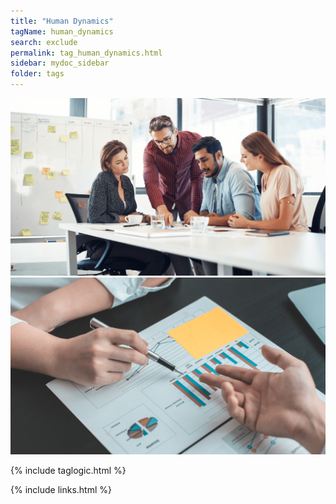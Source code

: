 ```yaml
---
title: "Human Dynamics"
tagName: human_dynamics
search: exclude
permalink: tag_human_dynamics.html
sidebar: mydoc_sidebar
folder: tags
---
```


![Human Dynamics](media/human_dynamics_m_002.png)
![Structured Canvases - Business](media/business_001.png)

{% include taglogic.html %}

{% include links.html %}